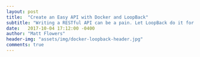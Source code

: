```yaml
---
layout: post
title:  "Create an Easy API with Docker and LoopBack"
subtitle: "Writing a RESTful API can be a pain. Let LoopBack do it for you."
date:   2017-10-04 17:12:00 -0400
author: "Matt Flowers"
header-img: "assets/img/docker-loopback-header.jpg"
comments: true
---
```

